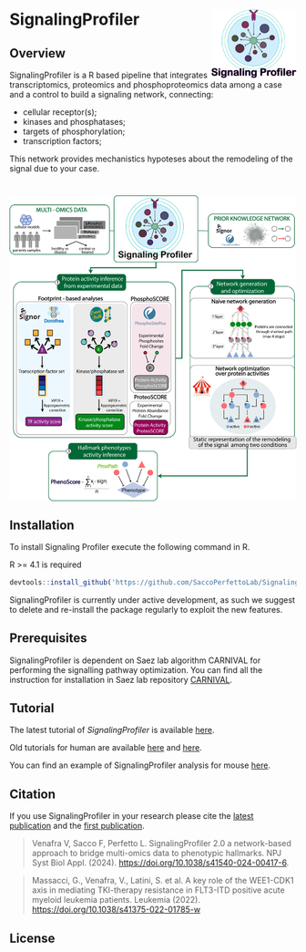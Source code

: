# SignalingProfiler <img src="./img/signaling_profiler_new.png" align="right" width="150" height="120"/>

## Overview

SignalingProfiler is a R based pipeline that integrates transcriptomics, proteomics and phosphoproteomics data among a case and a control to build a signaling network, connecting:

-   cellular receptor(s);
-   kinases and phosphatases;
-   targets of phosphorylation;
-   transcription factors;

This network provides mechanistics hypoteses about the remodeling of the signal due to your case.

# <img src="./img/SP_workflow_README.png" align="center"/>

## Installation

To install Signaling Profiler execute the following command in R.

R \>= 4.1 is required

``` r
devtools::install_github('https://github.com/SaccoPerfettoLab/SignalingProfiler/')
```

SignalingProfiler is currently under active development, as such we suggest to delete and re-install the package regularly 
to exploit the new features. 

## Prerequisites

SignalingProfiler is dependent on Saez lab algorithm CARNIVAL for performing the signalling pathway optimization. You can find all the instruction for installation in Saez lab repository [CARNIVAL](https://saezlab.github.io/CARNIVAL/).

## Tutorial

The latest tutorial of *SignalingProfiler* is available [here](https://html-preview.github.io/?url=https://github.com/SaccoPerfettoLab/SignalingProfiler/blob/main/vignettes/SignalingProfiler_tutorial_Bioc.html).

Old tutorials for human are available [here](https://html-preview.github.io/?url=https://github.com/SaccoPerfettoLab/SignalingProfiler/blob/main/old_vignettes/SP_vignette_human.html) and [here](https://html-preview.github.io/?url=https://github.com/SaccoPerfettoLab/SignalingProfiler/blob/main/SignalingProfiler-2.0-tutorial/SignalingProfiler-2.0-tutorial.html).

You can find an example of SignalingProfiler analysis for mouse [here](https://html-preview.github.io/?url=https://github.com/SaccoPerfettoLab/SignalingProfiler/blob/main/old_vignettes/SignalingProfiler_vignette.html). 

## Citation
If you use SignalingProfiler in your research please cite the [latest publication](https://www.nature.com/articles/s41540-024-00417-6) and the [first publication](https://www.nature.com/articles/s41375-022-01785-w).

> Venafra V, Sacco F, Perfetto L. SignalingProfiler 2.0 a network-based approach to bridge multi-omics data to phenotypic hallmarks. NPJ Syst Biol Appl. (2024). https://doi.org/10.1038/s41540-024-00417-6. 

> Massacci, G., Venafra, V., Latini, S. et al. A key role of the WEE1-CDK1 axis in mediating TKI-therapy resistance in FLT3-ITD positive acute myeloid leukemia patients. Leukemia (2022). https://doi.org/10.1038/s41375-022-01785-w


## License
